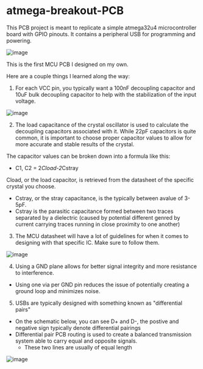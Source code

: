 # atmega-breakout-PCB
This PCB project is meant to replicate a simple atmega32u4 microcontroller board with GPIO pinouts. It contains a peripheral USB for programming and powering.

![image](https://user-images.githubusercontent.com/75451857/181871264-cc567129-c8c9-423a-ae4a-b7c5cdc2666f.png)

This is the first MCU PCB I designed on my own.

Here are a couple things I learned along the way:
1. For each VCC pin, you typically want a 100nF decoupling capacitor and 10uF bulk decoupling capacitor to help with the stabilization of the input voltage.

![image](https://user-images.githubusercontent.com/75451857/181871890-8593983c-c843-45ff-a511-f837e8bc1700.png)

2. The load capacitance of the crystal oscillator is used to calculate the decoupling capacitors associated with it. While 22pF capacitors is quite common, it is important to choose proper capacitor values to allow for more accurate and stable results of the crystal.

 The capacitor values can be broken down into a formula like this:
 - C1, C2 = 2*Cload-2*Cstray

 Cload, or the load capacitor, is retrieved from the datasheet of the specific crystal you choose.
 - Cstray, or the stray capacitance, is the typically between avalue of 3-5pF.
 - Cstray is the parasitic capacitance formed between two traces separated by a dielectric (caused by potential different genred by current carrying traces running in   close proximity to one another)
 
 3. The MCU datasheet will have a lot of guidelines for when it comes to designing with that specific IC. Make sure to follow them.
 
 ![image](https://user-images.githubusercontent.com/75451857/181871920-f8ffcb24-3728-4402-97f6-b420e0716e91.png)

 4. Using a GND plane allows for better signal integrity and more resistance to interference.
 - Using one via per GND pin reduces the issue of potentially creating a ground loop and minimizes noise.

5. USBs are typically designed with something known as "differential pairs"
- On the schematic below, you can see D+ and D-, the postive and negative sign typically denote differential pairings
- Differential pair PCB routing is used to create a balanced transmission system able to carry equal and opposite signals.
  - These two lines are usually of equal length

![image](https://user-images.githubusercontent.com/75451857/181872039-e1b47c70-9be7-494d-a3d3-bd0ea997f8ab.png)
